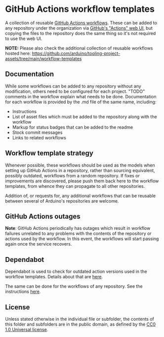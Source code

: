 # GitHub Actions workflow templates

A collection of reusable [GitHub Actions workflows](https://docs.github.com/en/actions/quickstart#creating-your-first-workflow). These can be added to any repository under the organization via [GitHub's "Actions" web UI](https://docs.github.com/en/actions/learn-github-actions/sharing-workflows-with-your-organization), but copying the files to the repository does the same thing so it's not required to use the web UI.

**NOTE:** Please also check the additional collection of reusable workflows hosted here: https://github.com/arduino/tooling-project-assets/tree/main/workflow-templates

## Documentation

While some workflows can be added to any repository without any modification, others need to be configured for each project. "TODO" comments in the workflow explain what needs to be done. Documentation for each workflow is provided by the .md file of the same name, including:

- Instructions
- List of asset files which must be added to the repository along with the workflow
- Markup for status badges that can be added to the readme
- Stock commit messages
- Links to related workflows

## Workflow template strategy

Whenever possible, these workflows should be used as the models when setting up GitHub Actions in a repository, rather than sourcing equivalent, possibly outdated, workflows from a random repository. If fixes or improvements are discovered, please push them back here to the workflow templates, from whence they can propagate to all other repositories.

Addition of, or requests for, any additional workflows that can be reusable between several of Arduino's repositories are welcome.

## GitHub Actions outages

**Note**: GitHub Actions periodically has outages which result in workflow failures unrelated to any problems with the contents of the repository or actions used by the workflow. In this event, the workflows will start passing again once the service recovers.

## Dependabot

Dependabot is used to check for outdated action versions used in the workflow templates. Details about that are [here](dependabot/README.md).

The same can be done for the workflows of any repository. See the instructions [here](assets/dependabot/README.md).

## License

Unless stated otherwise in the individual file or subfolder, the contents of this folder and subfolders are in the public domain, as defined by the [CC0 1.0 Universal license](https://creativecommons.org/publicdomain/zero/1.0/).
